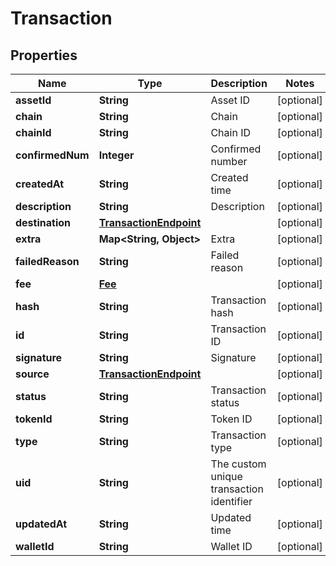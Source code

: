 

# Transaction


## Properties

| Name | Type | Description | Notes |
|------------ | ------------- | ------------- | -------------|
|**assetId** | **String** | Asset ID |  [optional] |
|**chain** | **String** | Chain |  [optional] |
|**chainId** | **String** | Chain ID |  [optional] |
|**confirmedNum** | **Integer** | Confirmed number |  [optional] |
|**createdAt** | **String** | Created time |  [optional] |
|**description** | **String** | Description |  [optional] |
|**destination** | [**TransactionEndpoint**](TransactionEndpoint.md) |  |  [optional] |
|**extra** | **Map&lt;String, Object&gt;** | Extra |  [optional] |
|**failedReason** | **String** | Failed reason |  [optional] |
|**fee** | [**Fee**](Fee.md) |  |  [optional] |
|**hash** | **String** | Transaction hash |  [optional] |
|**id** | **String** | Transaction ID |  [optional] |
|**signature** | **String** | Signature |  [optional] |
|**source** | [**TransactionEndpoint**](TransactionEndpoint.md) |  |  [optional] |
|**status** | **String** | Transaction status |  [optional] |
|**tokenId** | **String** | Token ID |  [optional] |
|**type** | **String** | Transaction type |  [optional] |
|**uid** | **String** | The custom unique transaction identifier |  [optional] |
|**updatedAt** | **String** | Updated time |  [optional] |
|**walletId** | **String** | Wallet ID |  [optional] |



